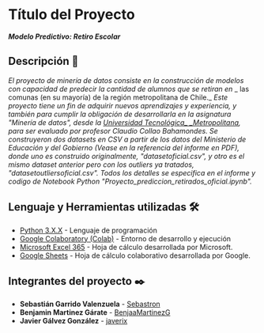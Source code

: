 # Título del Proyecto

**_Modelo Predictivo: Retiro Escolar_**

## Descripción 🚀

_El proyecto de minería de datos consiste en la construcción de modelos_
_con capacidad de predecir la cantidad de alumnos que se retiran en_
_ las comunas (en su mayoría) de la región metropolitana de Chile._
_Este proyecto tiene un fin de adquirir nuevos aprendizajes y_
_experiencia, y también para cumplir la obligación de desarrollarla_
_en la asignatura "Minería de datos", desde la [Universidad Tecnológica_
_Metropolitana](https://www.utem.cl/), para ser evaluado por profesor_
_Claudio Collao Bahamondes. Se construyeron dos datasets en CSV a partir de_
_los datos del Ministerio de Educación y del Gobierno (Vease en la_
_referencia del informe en PDF), donde uno es construido originalmente,_
_"datasetoficial.csv", y otro es el mismo dataset anterior pero con los_
_outliers ya tratados, "datasetoutliersoficial.csv"._
_Todos los detalles se especifica en el informe y codigo de Notebook_
_Python "Proyecto_prediccion_retirados_oficial.ipynb"._

## Lenguaje y Herramientas utilizadas 🛠️

* [Python 3.X.X](https://www.python.org/) - Lenguaje de programación
* [Google Colaboratory (Colab)](https://colab.research.google.com/) - Entorno de desarrollo y ejecución
* [Microsoft Excel 365](https://www.office.com/) - Hoja de cálculo desarrollada por Microsoft.
* [Google Sheets](https://www.google.com/intl/es-419_cl/sheets/about/) - Hoja de cálculo colaborativo desarrollada por Google.


## Integrantes del proyecto ✒️

* **Sebastián Garrido Valenzuela** - [Sebastron](https://github.com/Sebastron)
* **Benjamin Martinez Gárate** - [BenjaaMartinezG](https://github.com/BenjaaMartinezG)
* **Javier Gálvez González** - [javerix](https://github.com/javerix)

